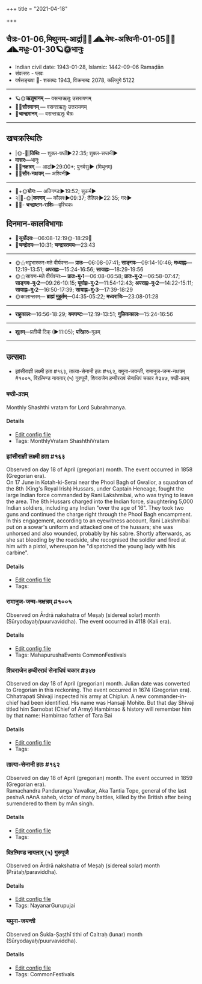 +++
title = "2021-04-18"

+++
## चैत्रः-01-06,मिथुनम्-आर्द्रा🌛🌌◢◣मेषः-अश्विनी-01-05🌌🌞◢◣मधुः-01-30🪐🌞भानुः
- Indian civil date: 1943-01-28, Islamic: 1442-09-06 Ramaḍān
- संवत्सरः - प्लवः
- वर्षसङ्ख्या 🌛- शकाब्दः 1943, विक्रमाब्दः 2078, कलियुगे 5122
___________________
- 🪐🌞**ऋतुमानम्** — वसन्तऋतुः उत्तरायणम्
- 🌌🌞**सौरमानम्** — वसन्तऋतुः उत्तरायणम्
- 🌛**चान्द्रमानम्** — वसन्तऋतुः चैत्रः
___________________


## खचक्रस्थितिः
- |🌞-🌛|**तिथिः** — शुक्ल-षष्ठी►22:35; शुक्ल-सप्तमी►  
- **वासरः**—भानुः  
- 🌌🌛**नक्षत्रम्** — आर्द्रा►29:00*; पुनर्वसुः► (मिथुनम्)  
- 🌌🌞**सौर-नक्षत्रम्** — अश्विनी►  
___________________
- 🌛+🌞**योगः** — अतिगण्डः►19:52; सुकर्म►  
- २|🌛-🌞|**करणम्** — कौलवः►09:37; तैतिलः►22:35; गरः►  
- 🌌🌛- **चन्द्राष्टम-राशिः**—वृश्चिकः  


## दिनमान-कालविभागाः
- 🌅**सूर्योदयः**—06:08-12:19🌞️-18:29🌇  
- 🌛**चन्द्रोदयः**—10:31; **चन्द्रास्तमयः**—23:43  
___________________
- 🌞⚝भट्टभास्कर-मते वीर्यवन्तः— **प्रातः**—06:08-07:41; **साङ्गवः**—09:14-10:46; **मध्याह्नः**—12:19-13:51; **अपराह्णः**—15:24-16:56; **सायाह्नः**—18:29-19:56  
- 🌞⚝सायण-मते वीर्यवन्तः— **प्रातः-मु॰1**—06:08-06:58; **प्रातः-मु॰2**—06:58-07:47; **साङ्गवः-मु॰2**—09:26-10:15; **पूर्वाह्णः-मु॰2**—11:54-12:43; **अपराह्णः-मु॰2**—14:22-15:11; **सायाह्नः-मु॰2**—16:50-17:39; **सायाह्नः-मु॰3**—17:39-18:29  
- 🌞कालान्तरम्— **ब्राह्मं मुहूर्तम्**—04:35-05:22; **मध्यरात्रिः**—23:08-01:28  
___________________
- **राहुकालः**—16:56-18:29; **यमघण्टः**—12:19-13:51; **गुलिककालः**—15:24-16:56  
___________________
- **शूलम्**—प्रतीची दिक् (►11:05); **परिहारः**–गुडम्  
___________________

## उत्सवाः
- झांसीराज्ञी लक्ष्मी हता #१६३, तात्या-सेनानी हतः #१६२, यमुना-जयन्ती, रामानुज-जन्म-नक्षत्रम् #१००५, विऱऩ्मिण्ड नायऩार् (५) गुरुपूजै, शिवराजेन हम्बीररावं सेनाधिपं चकार #३४७, षष्ठी-व्रतम्
### षष्ठी-व्रतम्

Monthly Shashthi vratam for Lord Subrahmanya.

#### Details
- [Edit config file](https://github.com/jyotisham/adyatithi/tree/master/devatA/kaumAra/description_only/SaSThI-vratam.toml)
- Tags: MonthlyVratam ShashthiVratam


### झांसीराज्ञी लक्ष्मी हता #१६३

Observed on day 18 of April (gregorian) month. The event occurred in 1858 (Gregorian era).  
On 17 June in Kotah-ki-Serai near the Phool Bagh of Gwalior, a squadron of the 8th (King's Royal Irish) Hussars, under Captain Heneage, fought the large Indian force commanded by Rani Lakshmibai, who was trying to leave the area. The 8th Hussars charged into the Indian force, slaughtering 5,000 Indian soldiers, including any Indian "over the age of 16". They took two guns and continued the charge right through the Phool Bagh encampment. In this engagement, according to an eyewitness account, Rani Lakshmibai put on a sowar's uniform and attacked one of the hussars; she was unhorsed and also wounded, probably by his sabre. Shortly afterwards, as she sat bleeding by the roadside, she recognised the soldier and fired at him with a pistol, whereupon he "dispatched the young lady with his carbine".


#### Details
- [Edit config file](https://github.com/jyotisham/adyatithi/tree/master/mahApuruSha/xatra-later/gregorian/day/04/18/laxmI-rAjJNI_hatA.toml)
- Tags: 


### रामानुज-जन्म-नक्षत्रम् #१००५

Observed on Ārdrā nakshatra of Meṣaḥ (sidereal solar) month (Sūryodayaḥ/puurvaviddha). The event occurred in 4118 (Kali era).  


#### Details
- [Edit config file](https://github.com/jyotisham/adyatithi/tree/master/mahApuruSha/vaiShNava-misc/sidereal_solar_month/nakshatra/01/06/rAmAnuja-janma-nakSatram.toml)
- Tags: MahapurushaEvents CommonFestivals


### शिवराजेन हम्बीररावं सेनाधिपं चकार #३४७

Observed on day 18 of April (gregorian) month. Julian date was converted to Gregorian in this reckoning. The event occurred in 1674 (Gregorian era).  
Chhatrapati Shivaji inspected his army at Chiplun. A new commander-in-chief had been identified. His name was Hansaji Mohite. But that day Shivaji titled him Sarnobat (Chief of Army) Hambirrao & history will remember him by that name: Hambirrao father of Tara Bai

#### Details
- [Edit config file](https://github.com/jyotisham/adyatithi/tree/master/mahApuruSha/xatra-later/gregorian/day/04/18/shivarAjena_hambIrarAvaM_senAdhipaM_cakAra.toml)
- Tags: 


### तात्या-सेनानी हतः #१६२

Observed on day 18 of April (gregorian) month. The event occurred in 1859 (Gregorian era).  
Ramachandra Panduranga Yawalkar, Aka Tantia Tope, general of the last peshvA nAnA saheb, victor of many battles, killed by the British after being surrendered to them by mAn singh.


#### Details
- [Edit config file](https://github.com/jyotisham/adyatithi/tree/master/mahApuruSha/xatra-later/gregorian/day/04/18/tAntyA_hataH.toml)
- Tags: 


### विऱऩ्मिण्ड नायऩार् (५) गुरुपूजै

Observed on Ārdrā nakshatra of Meṣaḥ (sidereal solar) month (Prātaḥ/paraviddha). 

#### Details
- [Edit config file](https://github.com/jyotisham/adyatithi/tree/master/mahApuruSha/nAyanAr/sidereal_solar_month/nakshatra/01/06/vir2an2miNDa%20nAyan2Ar%20%285%29%20gurupUjai.toml)
- Tags: NayanarGurupujai


### यमुना-जयन्ती

Observed on Śukla-Ṣaṣṭhī tithi of Caitraḥ (lunar) month (Sūryodayaḥ/puurvaviddha). 

#### Details
- [Edit config file](https://github.com/jyotisham/adyatithi/tree/master/devatA/nadI/lunar_month/tithi/01/06/yamunA~jayantI.toml)
- Tags: CommonFestivals


